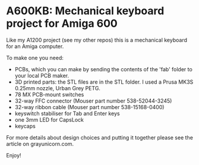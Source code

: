 # A600KB: Mechanical keyboard project for Amiga 600

Like my A1200 project (see my other repos) this is a mechanical keyboard for an Amiga computer.

To make one you need:
- PCBs, which you can make by sending the contents of the 'fab' folder to your local PCB maker.
- 3D printed parts: the STL files are in the STL folder. I used a Prusa MK3S 0.25mm nozzle, Urban Grey PETG.
- 78 MX PCB-mount switches
- 32-way FFC connector (Mouser part number 538-52044-3245)
- 32-way ribbon cable (Mouser part number 538-15168-0400)
- keyswitch stabiliser for Tab and Enter keys
- one 3mm LED for CapsLock
- keycaps

For more details about design choices and putting it together please see the article on grayunicorn.com. 

Enjoy!
